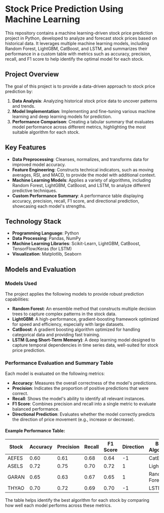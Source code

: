 # Stock Price Prediction Using Machine Learning

This repository contains a machine learning-driven stock price prediction project in Python, developed to analyze and forecast stock prices based on historical data. It leverages multiple machine learning models, including Random Forest, LightGBM, CatBoost, and LSTM, and summarizes their performance in a custom table with metrics such as accuracy, precision, recall, and F1 score to help identify the optimal model for each stock.

## Project Overview
The goal of this project is to provide a data-driven approach to stock price prediction by:
1. **Data Analysis**: Analyzing historical stock price data to uncover patterns and trends.
2. **Model Implementation**: Implementing and fine-tuning various machine learning and deep learning models for prediction.
3. **Performance Comparison**: Creating a tabular summary that evaluates model performance across different metrics, highlighting the most suitable algorithm for each stock.

## Key Features
- **Data Preprocessing**: Cleanses, normalizes, and transforms data for improved model accuracy.
- **Feature Engineering**: Constructs technical indicators, such as moving averages, RSI, and MACD, to provide the model with additional context.
- **Machine Learning Models**: Applies a variety of algorithms, including Random Forest, LightGBM, CatBoost, and LSTM, to analyze different predictive techniques.
- **Custom Performance Summary**: A performance table displaying accuracy, precision, recall, F1 score, and directional prediction, showcasing each model's strengths.

## Technology Stack
- **Programming Language**: Python
- **Data Processing**: Pandas, NumPy
- **Machine Learning Libraries**: Scikit-Learn, LightGBM, CatBoost, TensorFlow/Keras (for LSTM)
- **Visualization**: Matplotlib, Seaborn


## Models and Evaluation

### Models Used
The project applies the following models to provide robust prediction capabilities:
- **Random Forest**: An ensemble method that constructs multiple decision trees to capture complex patterns in the stock data.
- **LightGBM**: A high-performance, gradient-boosting framework optimized for speed and efficiency, especially with large datasets.
- **CatBoost**: A gradient boosting algorithm optimized for handling categorical data and providing fast training.
- **LSTM (Long Short-Term Memory)**: A deep learning model designed to capture temporal dependencies in time series data, well-suited for stock price prediction.

### Performance Evaluation and Summary Table
Each model is evaluated on the following metrics:
- **Accuracy**: Measures the overall correctness of the model's predictions.
- **Precision**: Indicates the proportion of positive predictions that were correct.
- **Recall**: Shows the model's ability to identify all relevant instances.
- **F1 Score**: Combines precision and recall into a single metric to evaluate balanced performance.
- **Directional Prediction**: Evaluates whether the model correctly predicts the direction of price movement (e.g., increase or decrease).

#### Example Performance Table:
| Stock   | Accuracy | Precision | Recall | F1 Score | Direction | Best Algorithm |
|---------|----------|-----------|--------|----------|-----------|----------------|
| AEFES   | 0.60     | 0.61      | 0.68   | 0.64     | -1        | CatBoost       |
| ASELS   | 0.72     | 0.75      | 0.70   | 0.72     | 1         | LightGBM       |
| GARAN   | 0.65     | 0.63      | 0.67   | 0.65     | 1         | Random Forest  |
| THYAO   | 0.70     | 0.72      | 0.69   | 0.70     | -1        | LSTM           |

The table helps identify the best algorithm for each stock by comparing how well each model performs across these metrics.
